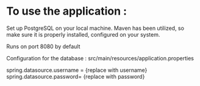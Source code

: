 # To use the application : 
Set up PostgreSQL on your local machine.
Maven has been utilized, so make sure it is properly installed, configured on your system.

Runs on port 8080 by default

Configuration for the database : src/main/resources/application.properties

spring.datasource.username = {replace with username}<br>
spring.datasource.password= {replace with password}
